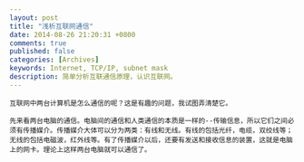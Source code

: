 ```yaml
---
layout: post
title: "浅析互联网通信"
date: 2014-08-26 21:20:31 +0800
comments: true
published: false
categories: [Archives] 
keywords: Internet, TCP/IP, subnet mask
description: 简单分析互联通信原理，认识互联网。
---
```

    互联网中两台计算机是怎么通信的呢？这是有趣的问题，我试图弄清楚它。

    先来看两台电脑的通信。电脑间的通信和人类通信的本质是一样的--传输信息，所以它们之间必须有传播媒介。传播媒介大体可以分为两类：有线和无线。有线的包括光纤，电缆，双绞线等；无线的包括电磁波，红外线等。有了传播媒介以后，还要有发送和接收信息的装置，这就是电脑上的网卡。理论上这样两台电脑就可以通信了。

    
